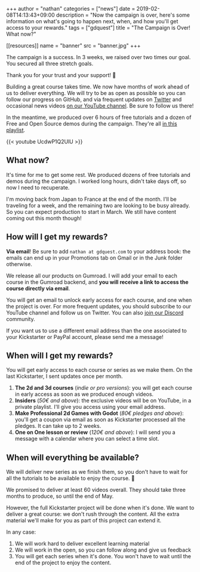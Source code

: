 +++
author = "nathan"
categories = ["news"]
date = 2019-02-08T14:13:43+09:00
description = "Now the campaign is over, here's some information on what's going to happen next, when, and how you'll get access to your rewards."
tags = ["gdquest"]
title = "The Campaign is Over! What now?"

[[resources]]
name = "banner"
src = "banner.jpg"
+++


The campaign is a success. In 3 weeks, we raised over two times our goal. You secured all three stretch goals.

Thank you for your trust and your support! 🙂

Building a great course takes time. We now have months of work ahead of us to deliver everything. We will try to be as open as possible so you can follow our progress on GitHub, and via frequent updates on [Twitter](https://twitter.com/NathanGDQuest) and occasional news videos [on our YouTube channel](https://www.youtube.com/c/gdquest/). Be sure to follow us there!

In the meantime, we produced over 6 hours of free tutorials and a dozen of Free and Open Source demos during the campaign. They're all [in this playlist](https://www.youtube.com/playlist?list=PLhqJJNjsQ7KEHh1pfBLVnLftf0of-tHQu).

{{< youtube UcdwP1Q2UlU >}}

## What now?

It's time for me to get some rest. We produced dozens of free tutorials and demos during the campaign. I worked long hours, didn't take days off, so now I need to recuperate.

I'm moving back from Japan to France at the end of the month. I'll be traveling for a week, and the remaining two are looking to be busy already. So you can expect production to start in March. We still have content coming out this month though!

## How will I get my rewards?

**Via email**! Be sure to add `nathan at gdquest.com` to your address book: the emails can end up in your Promotions tab on Gmail or in the Junk folder otherwise.

We release all our products on Gumroad. I will add your email to each course in the Gumroad backend, and **you will receive a link to access the course directly via email**.

You will get an email to unlock early access for each course, and one when the project is over. For more frequent updates, you should subscribe to our YouTube channel and follow us on Twitter. You can also [join our Discord](https://discord.gg/CHYVgar) community.

If you want us to use a different email address than the one associated to your Kickstarter or PayPal account, please send me a message!

## When will I get my rewards?

You will get early access to each course or series as we make them. On the last Kickstarter, I sent updates once per month.

1. **The 2d and 3d courses** (*indie or pro versions*): you will get each course in early access as soon as we produced enough videos.
1. **Insiders** (*50€ and above*): the exclusive videos will be on YouTube, in a private playlist. I'll give you access using your email address.
1. **Make Professional 2d Games with Godot** (*80€ pledges and above*): you'll get a coupon via email as soon as Kickstarter processed all the pledges. It can take up to 2 weeks.
1. **One on One lesson or review** (*120€ and above*): I will send you a message with a calendar where you can select a time slot.

## When will everything be available?

We will deliver new series as we finish them, so you don't have to wait for all the tutorials to be available to enjoy the course. 🙂

We promised to deliver at least 60 videos overall. They should take three months to produce, so until the end of May.

However, the full Kickstarter project will be done when it's done. We want to deliver a great course: we don't rush through the content. All the extra material we'll make for you as part of this project can extend it.

In any case:

1. We will work hard to deliver excellent learning material
2. We will work in the open, so you can follow along and give us feedback
3. You will get each series when it's done. You won't have to wait until the end of the project to enjoy the content.
